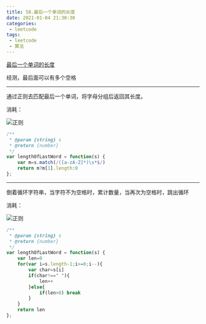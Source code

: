 ```yaml
---
title: 58.最后一个单词的长度
date: 2021-01-04 21:30:30
categories:
 - leetcode
tags:
 - leetcode
 - 算法
---
```


[最后一个单词的长度](https://leetcode-cn.com/problems/length-of-last-word/)

经测，最后面可以有多个空格

-------------------------------

通过正则去匹配最后一个单词，将字母分组后返回其长度。

消耗：

![正则](/images/leetcode/58.png)

```javascript
/**
 * @param {string} s
 * @return {number}
 */
var lengthOfLastWord = function(s) {
    var m=s.match(/([a-zA-Z]*)\s*$/)
    return m?m[1].length:0
};
```

------------------------

倒着循环字符串，当字符不为空格时，累计数量，当再次为空格时，跳出循环

消耗：

![正则](/images/leetcode/58-2.png)

```js
/**
 * @param {string} s
 * @return {number}
 */
var lengthOfLastWord = function(s) {
    var len=0
    for(var i=s.length-1;i>=0;i--){
        var char=s[i]
        if(char!==" "){
            len++
        }else{
            if(len>0) break
        }
    }
    return len
};
```